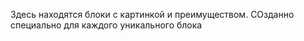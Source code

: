 Здесь находятся блоки с картинкой и преимуществом. СОзданно специально для каждого уникального блока